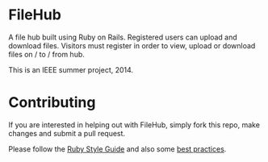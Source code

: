 FileHub
=======

A file hub built using Ruby on Rails.
Registered users can upload and download files.
Visitors must register in order to view, upload or download files on / to / from hub.

This is an IEEE summer project, 2014.

Contributing
============

If you are interested in helping out with FileHub, simply fork this repo, make changes and submit a pull request.

Please follow the <a href="https://github.com/bbatsov/ruby-style-guide">Ruby Style Guide</a> and also some <a href="http://www.sitepoint.com/10-ruby-on-rails-best-practices/">best practices</a>.
